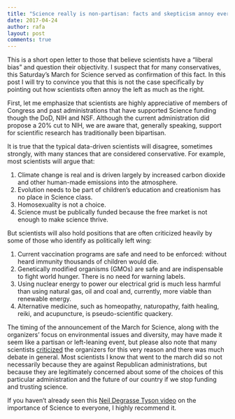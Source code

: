```yaml
---
title: "Science really is non-partisan: facts and skepticism annoy everybody"
date: 2017-04-24
author: rafa
layout: post
comments: true
---
```


This is a short open letter to those that believe scientists have a “liberal bias” and question their objectivity. I suspect that for many conservatives, this Saturday’s March for Science served as confirmation of this fact. In this post I will try to convince you that this is not the case specifically by pointing out how scientists often annoy the left as much as the right.

First, let me emphasize that scientists are highly appreciative of members of Congress and past administrations that have supported Science funding though the DoD, NIH and NSF. Although the current administration did propose a 20% cut to NIH, we are aware that, generally speaking, support for scientific research has traditionally been bipartisan. 

It is true that the typical data-driven scientists will disagree, sometimes strongly, with many stances that are considered conservative. For example, most scientists will argue that:

1. Climate change is real and is driven largely by increased carbon dioxide and other human-made emissions into the atmosphere.
2. Evolution needs to be part of children’s education and creationism has no place in Science class.
3. Homosexuality is not a choice.
4. Science must be publically funded because the free market is not enough to make science thrive.

But scientists will also hold positions that are often criticized heavily by some of those who identify as politically left wing: 

1. Current vaccination programs are safe and need to be enforced: without heard immunity thousands of children would die. 
2. Genetically modified organisms (GMOs) are safe and are indispensable to fight world hunger. There is no need for warning labels.
3. Using nuclear energy to power our electrical grid is much less harmful than using natural gas, oil and coal and, currently, more viable than renewable energy.
4. Alternative medicine, such as homeopathy, naturopathy, faith healing, reiki, and acupuncture, is pseudo-scientific quackery.

The timing of the announcement of the March for Science, along with the organizers’ focus on environmental issues and diversity, may have made it seem like a partisan or left-leaning event, but please also note that many scientists [criticized]( https://www.nytimes.com/2017/01/31/opinion/a-scientists-march-on-washington-is-a-bad-idea.html) the organizers for this very reason and there was much debate in general. Most scientists I know that went to the march did so not necessarily because they are against Republican administrations, but because they are legitimately concerned about some of the choices of this particular administration and the future of our country if we stop funding and trusting science. 

If you haven’t already seen this [Neil Degrasse Tyson video](https://www.youtube.com/watch?v=8MqTOEospfo) on the importance of Science to everyone, I highly recommend it.




